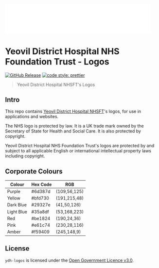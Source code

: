 <a href="https://yeovilhospital.co.uk/">
	<img alttext="Yeovil District Hospital Logo" src="https://github.com/Fdawgs/ydh-logos/raw/HEAD/images/ydh-full-logo-transparent-background.svg" width="480" />
</a>

# Yeovil District Hospital NHS Foundation Trust - Logos

[![GitHub Release](https://img.shields.io/github/release/Fdawgs/ydh-logos.svg)](https://github.com/Fdawgs/ydh-logos/releases/latest/)
[![code style: prettier](https://img.shields.io/badge/code_style-prettier-ff69b4.svg?style=flat)](https://github.com/prettier/prettier)

> Yeovil District Hospital NHSFT's Logos

## Intro

This repo contains [Yeovil District Hospital NHSFT](https://yeovilhospital.co.uk/)'s logos, for use in applications and websites.

The NHS logo is protected by law. It is a UK trade mark owned by the Secretary of State for Health and Social Care. It is also protected by copyright.

Yeovil District Hospital NHS Foundation Trust's logos are protected by and subject to all applicable English or international intellectual property laws including copyright.

## Corporate Colours

| Colour     | Hex Code | RGB          |
| ---------- | -------- | ------------ |
| Purple     | #6d387d  | (109,56,125) |
| Yellow     | #bfd730  | (191,215,48) |
| Dark Blue  | #29327e  | (41,50,126)  |
| Light Blue | #35a8df  | (53,168,223) |
| Red        | #be1824  | (190,24,36)  |
| Pink       | #e61c74  | (230,28,116) |
| Amber      | #f59409  | (245,148,9)  |

## License

`ydh-logos` is licensed under the [Open Government Licence v3.0](./LICENSE).
